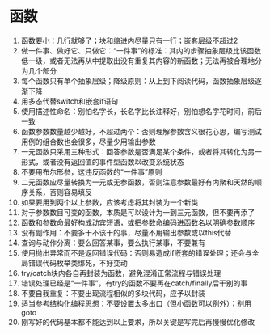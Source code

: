 # 函数
1. 函数要小：几行就够了；块和缩进内尽量只有一行；嵌套层级不超过2
2. 做一件事、做好它、只做它：“一件事”的标准：其内的步骤抽象层级比该函数低一级，或者无法再从中提取出没有重复其内容的新函数；无法再被合理地分为几个部分
3. 每个函数只有单个抽象层级；降级原则：从上到下阅读代码，函数抽象层级逐渐下降
4. 用多态代替switch和嵌套if语句
5. 使用描述性命名：别怕名字长，长名字比长注释好，别怕想名字花时间，前后一致
6. 函数参数数量越少越好，不超过两个：否则理解参数含义很花心思，编写测试用例的组合数也会很多，尽量少用输出参数
7. 一元函数只采用三种形式：回答参数是否满足某个条件，或者将其转化为另一形式，或者没有返回值的事件型函数以改变系统状态
8. 不要用布尔形参，这违反函数的“一件事”原则
9. 二元函数应尽量转换为一元或无参函数，否则注意参数最好有内聚和天然的顺序关系，否则容易填反
10. 如果要用到两个以上参数，应该考虑将其封装为一个新类
11. 对于参数数目可变的函数，本质是可以设计为一到三元函数，但不要再添了
12. 函数和参数命最好构成动宾短语，或把参数命编码进函数名以明确参数顺序
13. 没有副作用：不要多干不该干的事，尽量不用输出参数或以this代替
14. 查询与动作分离：要么回答某事，要么执行某事，不要兼有
15. 使用抛出异常而不是返回错误代码：否则易造成if嵌套的错误处理；还会与全局错误代码枚举类绑死，不好变动
16. try/catch块内各自再封装为函数，避免混淆正常流程与错误处理
17. 错误处理已经是“一件事”，有try的函数不要再在catch/finally后干别的事
18. 不要自我重复：不要出现流程相似的多块代码，应予以封装
19. 适当参考结构化编程思想：不要设置太多出口（但小函数可以例外）；别用goto
20. 刚写好的代码基本都不能达到以上要求，所以关键是写完后再慢慢优化修改
